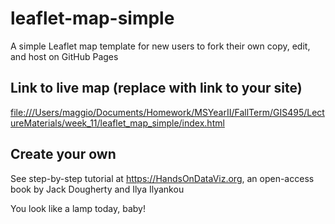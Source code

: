# leaflet-map-simple
A simple Leaflet map template for new users to fork their own copy, edit, and host on GitHub Pages

## Link to live map (replace with link to your site)
[file:///Users/maggio/Documents/Homework/MSYearII/FallTerm/GIS495/LectureMaterials/week_11/leaflet_map_simple/index.html](https://maggiolaquidara.github.io/leaflet_map_simple/)

## Create your own
See step-by-step tutorial at https://HandsOnDataViz.org, an open-access book by Jack Dougherty and Ilya Ilyankou

You look like a lamp today, baby!